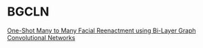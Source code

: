 # BGCLN
[One-Shot Many to Many Facial Reenactment using Bi-Layer Graph Convolutional Networks](https://www.sciencedirect.com/science/article/pii/S0893608022003811)
